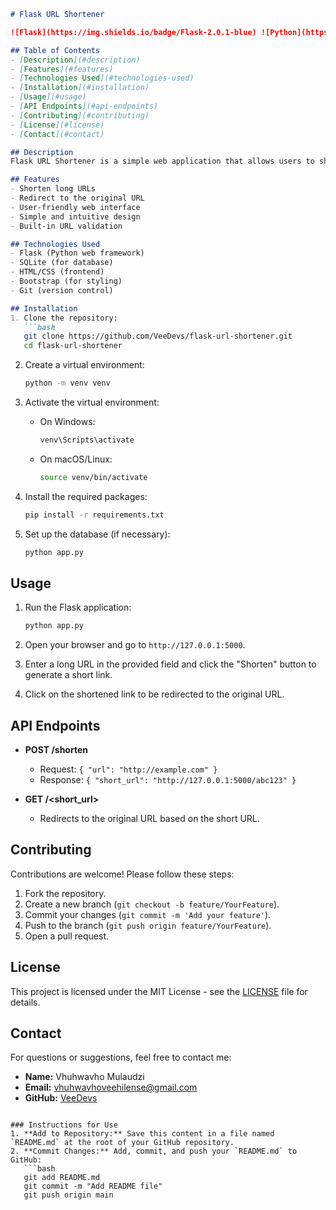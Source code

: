 ```markdown
# Flask URL Shortener

![Flask](https://img.shields.io/badge/Flask-2.0.1-blue) ![Python](https://img.shields.io/badge/Python-3.9+-yellow) ![License](https://img.shields.io/badge/License-MIT-green)

## Table of Contents
- [Description](#description)
- [Features](#features)
- [Technologies Used](#technologies-used)
- [Installation](#installation)
- [Usage](#usage)
- [API Endpoints](#api-endpoints)
- [Contributing](#contributing)
- [License](#license)
- [Contact](#contact)

## Description
Flask URL Shortener is a simple web application that allows users to shorten long URLs. It provides an easy way to create short links and redirects users to the original URLs when accessed. This project is built using Flask and stores the URL mappings in a SQLite database.

## Features
- Shorten long URLs
- Redirect to the original URL
- User-friendly web interface
- Simple and intuitive design
- Built-in URL validation

## Technologies Used
- Flask (Python web framework)
- SQLite (for database)
- HTML/CSS (frontend)
- Bootstrap (for styling)
- Git (version control)

## Installation
1. Clone the repository:
   ```bash
   git clone https://github.com/VeeDevs/flask-url-shortener.git
   cd flask-url-shortener
   ```

2. Create a virtual environment:
   ```bash
   python -m venv venv
   ```

3. Activate the virtual environment:
   - On Windows:
     ```bash
     venv\Scripts\activate
     ```
   - On macOS/Linux:
     ```bash
     source venv/bin/activate
     ```

4. Install the required packages:
   ```bash
   pip install -r requirements.txt
   ```

5. Set up the database (if necessary):
   ```bash
   python app.py
   ```

## Usage
1. Run the Flask application:
   ```bash
   python app.py
   ```

2. Open your browser and go to `http://127.0.0.1:5000`.

3. Enter a long URL in the provided field and click the "Shorten" button to generate a short link.

4. Click on the shortened link to be redirected to the original URL.

## API Endpoints
- **POST /shorten**
  - Request: `{ "url": "http://example.com" }`
  - Response: `{ "short_url": "http://127.0.0.1:5000/abc123" }`

- **GET /<short_url>**
  - Redirects to the original URL based on the short URL.

## Contributing
Contributions are welcome! Please follow these steps:
1. Fork the repository.
2. Create a new branch (`git checkout -b feature/YourFeature`).
3. Commit your changes (`git commit -m 'Add your feature'`).
4. Push to the branch (`git push origin feature/YourFeature`).
5. Open a pull request.

## License
This project is licensed under the MIT License - see the [LICENSE](LICENSE) file for details.

## Contact
For questions or suggestions, feel free to contact me:
- **Name:** Vhuhwavho Mulaudzi
- **Email:** [vhuhwavhoveehilense@gmail.com](mailto:vhuhwavhoveehilense@gmail.com)
- **GitHub:** [VeeDevs](https://github.com/VeeDevs)
```

### Instructions for Use
1. **Add to Repository:** Save this content in a file named `README.md` at the root of your GitHub repository.
2. **Commit Changes:** Add, commit, and push your `README.md` to GitHub:
   ```bash
   git add README.md
   git commit -m "Add README file"
   git push origin main
   ```
